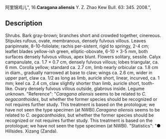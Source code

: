 阿里锦鸡儿",
16.**Caragana aliensis** Y. Z. Zhao Kew Bull. 63: 345. 2008.",

## Description
Shrubs. Bark gray-brown; branches short and crowded together, cinereous. Stipules rufous, ovate, membranous, densely fulvous villous. Leaves paripinnate, 8-10-foliolate; rachis per-sistent, rigid to springy, 2-4 cm; leaflet blades yellow-ish green, elliptic-obovate, 6-10 × 3-5 mm, both surfaces densely fulvous villous, apex blunt. Flowers solitary, sessile. Calyx campanulate, ca. 1.7 × 0.7 cm, densely fulvous villous; lobes triangular, ca. 6 mm. Corolla yellow; standard ca. 2.7 cm, limb nearly orbicular ca. 1.8 cm in diam., gradually narrowed at base to claw; wings ca. 2.6 cm, wider in upper part, claw ca. 1/2 as long as limb, auricle short, linear, incurved, ca. 1 mm; keel ca. 2.4 cm, claw slightly shorter than limb, auricle short, tooth-like. Ovary densely fulvous villous outside, glabrous inside. Legume unknown.
  "Reference": "*Caragana aliensis* seems to be related to *C. aegacanthoides*, but whether the former species should be recognized or not requires further study. This treatment is based on the protologue; we have not seen the type specimen (at NWBI).*Caragana aliensis* seems to be related to *C. aegacanthoides*, but whether the former species should be recognized or not requires further study. This treatment is based on the protologue; we have not seen the type specimen (at NWBI).
  "Statistics": "● Hillsides. Xizang (Zanda).
